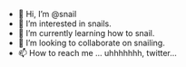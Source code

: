 - 👋 Hi, I’m @snail
- 👀 I’m interested in snails.
- 🌱 I’m currently learning how to snail.
- 💞️ I’m looking to collaborate on snailing.
- 📫 How to reach me ... uhhhhhhh, twitter...

<!---
snail-wtf/snail-wtf is a ✨ special ✨ repository because its `README.md` (this file) appears on your GitHub profile.
You can click the Preview link to take a look at your changes.
--->
